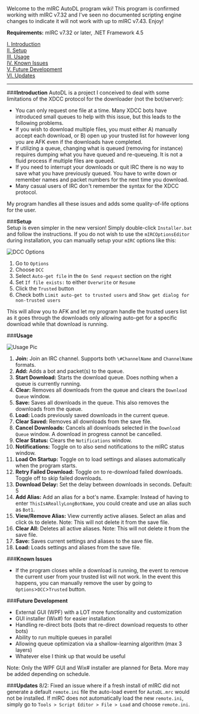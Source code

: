 Welcome to the mIRC AutoDL program wiki!  This program is confirmed working with mIRC v7.32 and I've seen no documented scripting engine changes to indicate it will not work with up to mIRC v7.43.  Enjoy!

**Requirements:** mIRC v7.32 or later, .NET Framework 4.5

[I. Introduction](https://github.com/Rinsho/mIRCAutoDL/wiki#introduction)  
[II. Setup](https://github.com/Rinsho/mIRCAutoDL/wiki#setup)  
[III. Usage](https://github.com/Rinsho/mIRCAutoDL/wiki#usage)  
[IV. Known Issues](https://github.com/Rinsho/mIRCAutoDL/wiki#known-issues)  
[V. Future Development](https://github.com/Rinsho/mIRCAutoDL/wiki#future-development)  
[VI. Updates](https://github.com/Rinsho/mIRCAutoDL/wiki#updates)  

---

###**Introduction**
AutoDL is a project I conceived to deal with some limitations of the XDCC protocol for the downloader (not the bot/server):  
- You can only request one file at a time.  Many XDCC bots have introduced small queues to help with this issue, but this leads to the following problems.  
- If you wish to download multiple files, you must either A) manually accept each download, or B) open up your trusted list for however long you are AFK even if the downloads have completed.  
- If utilizing a queue, changing what is queued (removing for instance) requires dumping what you have queued and re-queueing.  It is not a fluid process if multiple files are queued.  
- If you need to interrupt your downloads or quit IRC there is no way to save what you have previously queued.  You have to write down or remember names and packet numbers for the next time you download.  
- Many casual users of IRC don't remember the syntax for the XDCC protocol.  

My program handles all these issues and adds some quality-of-life options for the user.

###**Setup**  
Setup is even simpler in the new version!  Simply double-click `Installer.bat` and follow the instructions.  If you do not wish to use the `mIRCOptionsEditor` during installation, you can manually setup your `mIRC` options like this:

![DCC Options](http://i.imgur.com/RJzpDF6.jpg)

1. Go to `Options`  
2. Choose `DCC`  
3. Select `Auto-get file` in the `On Send request` section on the right  
4. Set `If file exists:` to either `Overwrite` or `Resume`  
4. Click the `Trusted` button  
5. Check both `Limit auto-get to trusted users` and `Show get dialog for non-trusted users`  

This will allow you to AFK and let my program handle the trusted users list as it goes through the downloads only allowing auto-get for a specific download while that download is running.


###**Usage**

![Usage Pic](http://i.imgur.com/yJg8i0N.jpg)

1. **Join:** Join an IRC channel.  Supports both `\#ChannelName` and `ChannelName` formats.
2. **Add:** Adds a bot and packet(s) to the queue.
3. **Start Download:** Starts the download queue.  Does nothing when a queue is currently running.
4. **Clear:** Removes all downloads from the queue and clears the `Download Queue` window.
5. **Save:** Saves all downloads in the queue.  This also removes the downloads from the queue.
6. **Load:** Loads previously saved downloads in the current queue.
7. **Clear Saved:** Removes all downloads from the save file.
8. **Cancel Downloads:** Cancels all downloads selected in the `Download Queue` window.  A download in progress cannot be cancelled.
9. **Clear Status:** Clears the `Notifications` window.
10. **Notifications:** Toggle on to also send notifications to the mIRC status window.
11. **Load On Startup:** Toggle on to load settings and aliases automatically when the program starts.
12. **Retry Failed Download:** Toggle on to re-download failed downloads.  Toggle off to skip failed downloads.
13. **Download Delay:** Set the delay between downloads in seconds.  Default: 5
14. **Add Alias:** Add an alias for a bot's name.  Example: Instead of having to enter `ThisIsAReallyLongBotName`, you could create and use an alias such as `Bot1`.
15. **View/Remove Alias:** View currently active aliases.  Select an alias and click `Ok` to delete.  Note: This will not delete it from the save file.
16. **Clear All:** Deletes all active aliases.  Note: This will not delete it from the save file.
17. **Save:** Saves current settings and aliases to the save file.
18. **Load:** Loads settings and aliases from the save file.


###**Known Issues**
- If the program closes while a download is running, the event to remove the current user from your trusted list
will not work.  In the event this happens, you can manually remove the user by going to `Options`>`DCC`>`Trusted` button.


###**Future Development**
- External GUI (WPF) with a LOT more functionality and customization
- GUI installer (Wix#) for easier installation
- Handling re-direct bots (bots that re-direct download requests to other bots)
- Ability to run multiple queues in parallel
- Allowing queue optimization via a shallow-learning algorithm (max 3 layers)
- Whatever else I think up that would be useful

Note: Only the WPF GUI and Wix# installer are planned for Beta.  More may be added depending on schedule.


###**Updates**
8/2: Fixed an issue where if a fresh install of mIRC did not generate a default `remote.ini` file the auto-load event for `AutoDL.mrc` would not be installed.  If mIRC does not automatically load the new `remote.ini`, simply go to `Tools > Script Editor > File > Load` and choose `remote.ini`.



